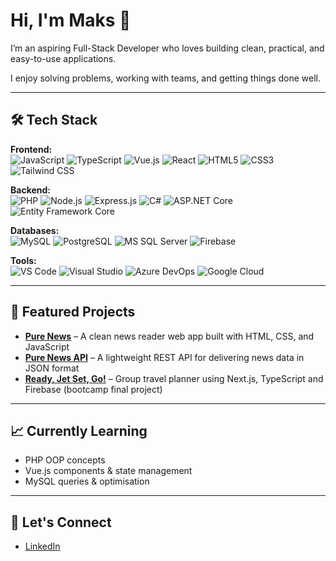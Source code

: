 # Hi, I'm Maks 👋

I’m an aspiring Full-Stack Developer who loves building clean, practical, and easy-to-use applications.

I enjoy solving problems, working with teams, and getting things done well.

---

## 🛠 Tech Stack

**Frontend:**  
![JavaScript](https://img.shields.io/badge/JavaScript-F7DF1E?style=flat&logo=javascript&logoColor=black)
![TypeScript](https://img.shields.io/badge/TypeScript-3178C6?style=flat&logo=typescript&logoColor=white)
![Vue.js](https://img.shields.io/badge/Vue.js-4FC08D?style=flat&logo=vue.js&logoColor=white)
![React](https://img.shields.io/badge/React-61DAFB?style=flat&logo=react&logoColor=black)
![HTML5](https://img.shields.io/badge/HTML5-E34F26?style=flat&logo=html5&logoColor=white)
![CSS3](https://img.shields.io/badge/CSS3-1572B6?style=flat&logo=css3&logoColor=white)
![Tailwind CSS](https://img.shields.io/badge/Tailwind_CSS-38B2AC?style=flat&logo=tailwind-css&logoColor=white)

**Backend:**  
![PHP](https://img.shields.io/badge/PHP-777BB4?style=flat&logo=php&logoColor=white)
![Node.js](https://img.shields.io/badge/Node.js-339933?style=flat&logo=node.js&logoColor=white)
![Express.js](https://img.shields.io/badge/Express.js-000000?style=flat&logo=express&logoColor=white)
![C#](https://img.shields.io/badge/C%23-239120?style=flat&logo=c-sharp&logoColor=white)
![ASP.NET Core](https://img.shields.io/badge/ASP.NET_Core-512BD4?style=flat&logo=dotnet&logoColor=white)
![Entity Framework Core](https://img.shields.io/badge/Entity_Framework_Core-512BD4?style=flat&logo=dotnet&logoColor=white)

**Databases:**  
![MySQL](https://img.shields.io/badge/MySQL-4479A1?style=flat&logo=mysql&logoColor=white)
![PostgreSQL](https://img.shields.io/badge/PostgreSQL-4169E1?style=flat&logo=postgresql&logoColor=white)
![MS SQL Server](https://img.shields.io/badge/MS_SQL_Server-CC2927?style=flat&logo=microsoft-sql-server&logoColor=white)
![Firebase](https://img.shields.io/badge/Firebase-FFCA28?style=flat&logo=firebase&logoColor=black)

**Tools:**  
![VS Code](https://img.shields.io/badge/VS_Code-007ACC?style=flat&logo=visual-studio-code&logoColor=white)
![Visual Studio](https://img.shields.io/badge/Visual_Studio-5C2D91?style=flat&logo=visual-studio&logoColor=white)
![Azure DevOps](https://img.shields.io/badge/Azure_DevOps-0078D7?style=flat&logo=azure-devops&logoColor=white)
![Google Cloud](https://img.shields.io/badge/Google_Cloud-4285F4?style=flat&logo=google-cloud&logoColor=white)


---

## 📂 Featured Projects

- **[Pure News](https://github.com/s7a7ic-37/pure-news)** – A clean news reader web app built with HTML, CSS, and JavaScript  
- **[Pure News API](https://github.com/s7a7ic-37/pure-news-api)** – A lightweight REST API for delivering news data in JSON format
- **[Ready, Jet Set, Go!](https://travel-planner-chi.vercel.app)** – Group travel planner using Next.js, TypeScript and Firebase (bootcamp final project)

---

## 📈 Currently Learning
- PHP OOP concepts  
- Vue.js components & state management  
- MySQL queries & optimisation

---

## 🤝 Let's Connect
- [LinkedIn](https://www.linkedin.com/in/maksymilian-pasiecki/)

